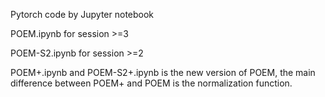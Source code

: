 Pytorch code by Jupyter notebook

POEM.ipynb for session >=3

POEM-S2.ipynb for session >=2

POEM+.ipynb and POEM-S2+.ipynb is the new version of POEM, the main difference between POEM+ and POEM is the normalization function.
